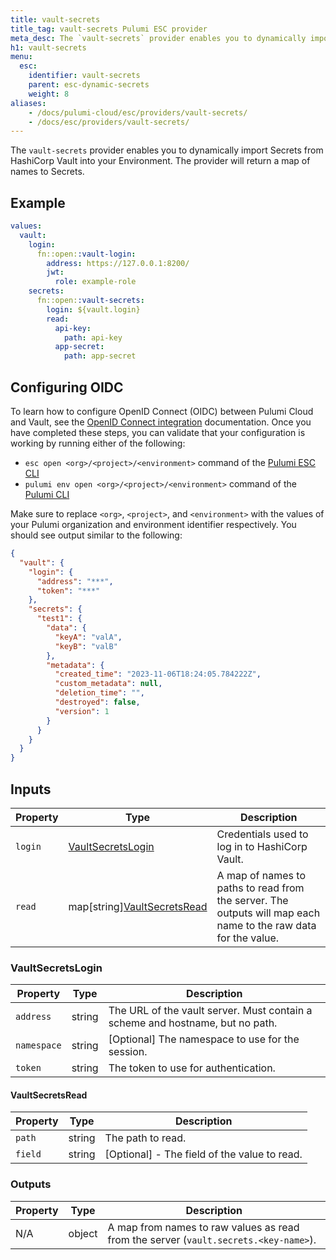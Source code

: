 ```yaml
---
title: vault-secrets
title_tag: vault-secrets Pulumi ESC provider
meta_desc: The `vault-secrets` provider enables you to dynamically import secrets from HashiCorp Vault into your environment.
h1: vault-secrets
menu:
  esc:
    identifier: vault-secrets
    parent: esc-dynamic-secrets
    weight: 8
aliases:
    - /docs/pulumi-cloud/esc/providers/vault-secrets/
    - /docs/esc/providers/vault-secrets/
---
```


The `vault-secrets` provider enables you to dynamically import Secrets from HashiCorp Vault into your Environment. The provider will return a map of names to Secrets.

## Example

```yaml
values:
  vault:
    login:
      fn::open::vault-login:
        address: https://127.0.0.1:8200/
        jwt:
          role: example-role
    secrets:
      fn::open::vault-secrets:
        login: ${vault.login}
        read:
          api-key:
            path: api-key
          app-secret:
            path: app-secret
```

## Configuring OIDC

To learn how to configure OpenID Connect (OIDC) between Pulumi Cloud and Vault, see the [OpenID Connect integration](/docs/pulumi-cloud/oidc/provider/vault/) documentation. Once you have completed these steps, you can validate that your configuration is working by running either of the following:

* `esc open <org>/<project>/<environment>` command of the [Pulumi ESC CLI](/docs/esc-cli/)
* `pulumi env open <org>/<project>/<environment>` command of the [Pulumi CLI](/docs/install/)

Make sure to replace `<org>`, `<project>`, and `<environment>` with the values of your Pulumi organization and environment identifier respectively. You should see output similar to the following:

```json
{
  "vault": {
    "login": {
      "address": "***",
      "token": "***"
    },
    "secrets": {
      "test1": {
        "data": {
          "keyA": "valA",
          "keyB": "valB"
        },
        "metadata": {
          "created_time": "2023-11-06T18:24:05.784222Z",
          "custom_metadata": null,
          "deletion_time": "",
          "destroyed": false,
          "version": 1
        }
      }
    }
  }
}
```

## Inputs

| Property | Type                                             | Description                                                                                                    |
|----------|--------------------------------------------------|----------------------------------------------------------------------------------------------------------------|
| `login`  | [VaultSecretsLogin](#vaultsecretslogin)          | Credentials used to log in to HashiCorp Vault.                                                                 |
| `read`   | map[string][VaultSecretsRead](#vaultsecretsread) | A map of names to paths to read from the server. The outputs will map each name to the raw data for the value. |

### VaultSecretsLogin

| Property    | Type   | Description                                                                   |
|-------------|--------|-------------------------------------------------------------------------------|
| `address`   | string | The URL of the vault server. Must contain a scheme and hostname, but no path. |
| `namespace` | string | [Optional] The namespace to use for the session.                              |
| `token`     | string | The token to use for authentication.                                          |

#### VaultSecretsRead

| Property | Type   | Description                                  |
|----------|--------|----------------------------------------------|
| `path`   | string | The path to read.                            |
| `field`  | string | [Optional] - The field of the value to read. |

### Outputs

| Property | Type   | Description                                             |
|----------|--------|---------------------------------------------------------|
| N/A      | object | A map from names to raw values as read from the server (`vault.secrets.<key-name>`). |

